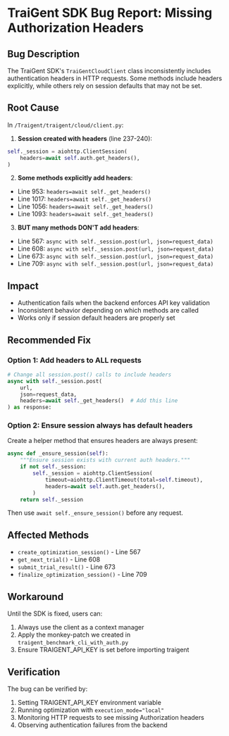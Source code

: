 # TraiGent SDK Bug Report: Missing Authorization Headers

## Bug Description
The TraiGent SDK's `TraiGentCloudClient` class inconsistently includes authentication headers in HTTP requests. Some methods include headers explicitly, while others rely on session defaults that may not be set.

## Root Cause
In `/Traigent/traigent/cloud/client.py`:

1. **Session created with headers** (line 237-240):
```python
self._session = aiohttp.ClientSession(
    headers=await self.auth.get_headers(),
)
```

2. **Some methods explicitly add headers**:
- Line 953: `headers=await self._get_headers()`
- Line 1017: `headers=await self._get_headers()`
- Line 1056: `headers=await self._get_headers()`
- Line 1093: `headers=await self._get_headers()`

3. **BUT many methods DON'T add headers**:
- Line 567: `async with self._session.post(url, json=request_data)`
- Line 608: `async with self._session.post(url, json=request_data)`
- Line 673: `async with self._session.post(url, json=request_data)`
- Line 709: `async with self._session.post(url, json=request_data)`

## Impact
- Authentication fails when the backend enforces API key validation
- Inconsistent behavior depending on which methods are called
- Works only if session default headers are properly set

## Recommended Fix

### Option 1: Add headers to ALL requests
```python
# Change all session.post() calls to include headers
async with self._session.post(
    url, 
    json=request_data,
    headers=await self._get_headers()  # Add this line
) as response:
```

### Option 2: Ensure session always has default headers
Create a helper method that ensures headers are always present:
```python
async def _ensure_session(self):
    """Ensure session exists with current auth headers."""
    if not self._session:
        self._session = aiohttp.ClientSession(
            timeout=aiohttp.ClientTimeout(total=self.timeout),
            headers=await self.auth.get_headers(),
        )
    return self._session
```

Then use `await self._ensure_session()` before any request.

## Affected Methods
- `create_optimization_session()` - Line 567
- `get_next_trial()` - Line 608  
- `submit_trial_result()` - Line 673
- `finalize_optimization_session()` - Line 709

## Workaround
Until the SDK is fixed, users can:
1. Always use the client as a context manager
2. Apply the monkey-patch we created in `traigent_benchmark_cli_with_auth.py`
3. Ensure TRAIGENT_API_KEY is set before importing traigent

## Verification
The bug can be verified by:
1. Setting TRAIGENT_API_KEY environment variable
2. Running optimization with `execution_mode="local"`
3. Monitoring HTTP requests to see missing Authorization headers
4. Observing authentication failures from the backend